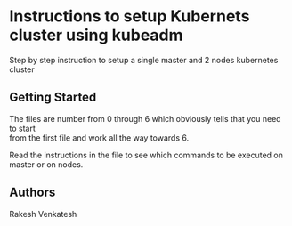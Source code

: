 # Instructions to setup Kubernets cluster using kubeadm

Step by step instruction to setup a single master and 2 nodes kubernetes cluster

## Getting Started

The files are number from 0 through 6 which obviously tells that you need to start\
from the first file and work all the way towards 6.

Read the instructions in the file to see which commands to be executed on master or on nodes.

## Authors
Rakesh Venkatesh

